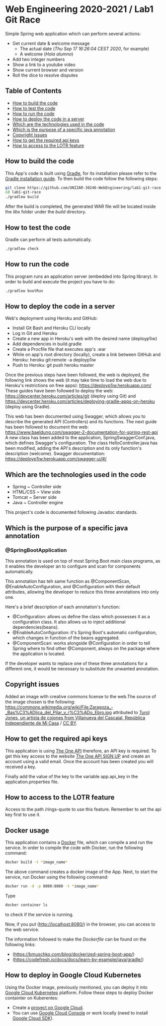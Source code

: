 <!-- omit in toc -->
# Web Engineering 2020-2021 / Lab1 Git Race

Simple Spring web application which can perform several actions:

* Get current date & welcome message
  * The actual date (*Thu Sep 17 16:26:04 CEST 2020*, for example)
  * A welcome (*Hola alumno*)
* Add two integer numbers
* Show a link to a youtube video
* Show current browser and version
* Roll the dice to resolve disputes

<!-- omit in toc -->
## Table of Contents

- [How to build the code](#how-to-build-the-code)
- [How to test the code](#how-to-test-the-code)
- [How to run the code](#how-to-run-the-code)
- [How to deploy the code in a server](#how-to-deploy-the-code-in-a-server)
- [Which are the technologies used in the code](#which-are-the-technologies-used-in-the-code)
- [Which is the purpose of a specific java annotation](#which-is-the-purpose-of-a-specific-java-annotation)
- [Copyright issues](#copyright-issues)
- [How to get the required api keys](#how-to-get-the-required-api-keys)
- [How to access to the LOTR feature](#how-to-access-to-the-lotr-feature)

## How to build the code

This App's code is built using [Gradle](http://gradle.org), for its installation please refer to the [Gradle installation guide](https://docs.gradle.org/current/userguide/installation.html). To then build the code follow the following steps:

```bash
git clone https://github.com/UNIZAR-30246-WebEngineering/lab1-git-race
cd lab1-git-race
./gradlew build
```

After the build is completed, the generated WAR file will be located inside the _libs_ folder under the _build_ directory.

## How to test the code

Gradle can perform all tests automatically.

```bash
./gradlew check
```

## How to run the code

This program runs an application server (embedded into Spring library).
In order to build and execute the project you have to do:

```bash
./gradlew bootRun
```

## How to deploy the code in a server

Web's deployment using Heroku and GitHub:

- Install Git Bash and Heroku CLI locally
- Log in Git and Heroku
- Create a new app in Heroku's web with the desired name (deployp1iw)
- Add dependencies in build.gradle
- Create a Procfile file that executes app's .war
- While on app's root directory (locally), create a link between GitHub and Heroku: heroku git:remote -a deployp1iw
- Push to Heroku: git push heroku master

Once the previous steps have been followed, the web is deployed, the following link shows the web (it may take time to load the web due to Heroku's restrictions on free apps): <https://deployp1iw.herokuapp.com/>
These guides have been followed to deploy the web: <https://devcenter.heroku.com/articles/git> (deploy using Git) and <https://devcenter.heroku.com/articles/deploying-gradle-apps-on-heroku> (deploy using Gradle).

This web has been documented using Swagger, which allows you to describe the generated API (Controllers) and its functions. The next guide has been followed to document the web: <https://www.baeldung.com/swagger-2-documentation-for-spring-rest-api>
A new class has been added to the application, SpringSwaggerConf.java, which defines Swagger's configuration. The class HelloController.java has been modified, adding the API's description and its only function's description (welcome).
Swagger documentation: <https://deployp1iw.herokuapp.com/swagger-ui/#/>

## Which are the technologies used in the code

* Spring ~ Controller side
* HTML/CSS ~ View side
* Tomcat ~ Server side
* Java ~ Controller engine

This project's code is documented following Javadoc standards.

## Which is the purpose of a specific java annotation

<!-- omit in toc -->
### @SpringBootApplication

This annotation is used on top of most Spring Boot main class programs, as it enables the developer an to configure and scan for components automatically.

This annotation has teh same function as @ComponentScan, @EnableAutoConfiguration, and @Configuration with their default attributes, allowing the developer to reduce this three annotations into only one.

Here's a brief description of each annotation's function:

* @Configuration: allows us define the class which possesses it as a configuration class. It also allows us to inject additional dependencies(beans).
* @EnableAutoConfiguration: it's Spring Boot's automatic configuration, which changes in function of the beans aggregated.
* @ComponentScan: works alongside @Configuration in order to tell Spring where to find other @Component, always on the package where the application is located.

If the developer wants to replace one of these three annotations for a different one, it would be necessary to substitute the unwanted annotation.

## Copyright issues

Added an image with creative commons license to the web.The source of the image chosen is the following: <https://commons.wikimedia.org/wiki/File:Zaragoza_-_Bas%C3%ADlica_del_Pilar_y_r%C3%ADo_Ebro.jpg> attributed to [Turol Jones, un artista de cojones from Villanueva del Cascajal, República Independiente de Mi Casa](https://commons.wikimedia.org/wiki/File:Zaragoza_-_Bas%C3%ADlica_del_Pilar_y_r%C3%ADo_Ebro.jpg) / [CC BY](https://creativecommons.org/licenses/by/2.0).

## How to get the required api keys

This application is using [The One API](https://the-one-api.dev/) therefore, an API key is required.
To get this key access to the website [The One API SIGN UP](https://the-one-api.dev/sign-up)
and create an account using a valid email. Once the account has been created you will
received a key.

Finally add the value of the key to the variable app.api_key in the application.properties
file.

## How to access to the LOTR feature

Access to the path /rings-quote to use this feature.
Remember to set the api key first to use it.  

## Docker usage

This application contains a [Docker](https://www.docker.com/) file, which can compile a and run the service.
In order to compile the code with Docker, run the following command:

```bash
docker build -t *image_name*
```

The above command creates a docker image of the App.
Next, to start the service, run Docker using the following command:

```bash
docker run -d -p 8080:8080 -t *image_name*
```

Type

```bash
docker container ls
```

to check if the service is running.

Now, if you put (<http://localhost:8080/>) in the browser, you can access to the web service.

The information followed to make the *Dockerfile* can be found on the following links:
  - (<https://bmuschko.com/blog/dockerized-spring-boot-app/>)
  - (<https://codefresh.io/docs/docs/learn-by-example/java/gradle/>)

## How to deploy in Google Cloud Kubernetes

Using the Docker image, previously mentioned, you can deploy it into [Google Cloud Kubernetes](https://cloud.google.com/kubernetes-engine?hl=es) platform.
Follow these steps to deploy Docker containter on Kuberentes:

  - Create a [proyect on Google Cloud](https://cloud.google.com/resource-manager/docs/creating-managing-projects).
  - You can use [Google Cloud Console](https://console.cloud.google.com/) or work locally (need to install [Google Cloud SDK](https://cloud.google.com/sdk/docs/quickstarts)). 
